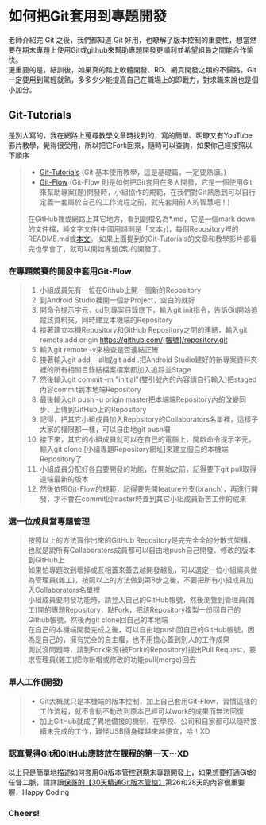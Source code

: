 # 如何把Git套用到專題開發 #
老師介紹完 Git 之後，我們都知道 Git 好用，也瞭解了版本控制的重要性，想當然要在期末專題上使用Git或github來幫助專題開發更順利並希望組員之間能合作愉快。  
更重要的是，結訓後，如果真的踏上軟體開發、RD、網頁開發之類的不歸路，Git一定要用到駕輕就熟，多多少少能提高自己在職場上的即戰力，對求職來說也是個小加分。  
## Git-Tutorials
是別人寫的，我在網路上蒐尋教學文章時找到的，寫的簡單、明瞭又有YouTube影片教學，覺得很受用，所以把它Fork回來，隨時可以查詢，如果你己經按照以下順序  
> * [Git-Tutorials](https://github.com/apc107/Git-Tutorials) (Git 基本使用教學，這是基礎篇，一定要熟讀。)
> * [Git-Flow](https://github.com/apc107/Git-Flow) (Git-Flow 則是如何把Git套用在多人開發，它是一個使用Git來幫助專案(題)開發時，小組協作的規範，在我們對Git熟悉到可以自行定義一套屬於自己的工作流程之前，就先套用前人的智慧吧！)  
>  
> 在GitHub裡或網路上其它地方，看到副檔名為*.md，它是一個mark down的文件檔，純文字文件(中國用語則是「文本」)，每個Repository裡的README.md或[本文](https://github.com/apc107/專題.md)。
如果上面提到的Git-Tutorials的文章和教學影片都看完也學會了，就可以開始專題(案)的開發了。  

### 在專題競賽的開發中套用Git-Flow
> 1. 小組成員先有一位在Github上開一個新的Repository
> 2. 到Android Studio裡開一個新Project，空白的就好
> 3. 開命令提示字元，cd到專案目錄底下，輸入git init指令，告訴Git開始追蹤該資料夾，同時建立本機端的Repository 
> 4. 接著建立本機Repository和GitHub Repository之間的連結，輸入git remote add origin https://github.com/[帳號]/repository.git
> 5. 輸入git remote -v來檢查是否連結正確
> 6. 接著輸入git add --all或git add .把Android Studio建好的新專案資料夾裡的所有相關目錄結檔案檔案都加入追踪並Stage
> 7. 然後輸入git commit -m "initial"(雙引號內的內容請自行輸入)把staged內容commit到本地端Repository
> 8. 最後輸入git push -u origin master把本端端Repository內的改變同步、上傳到GitHub上的Repository
> 9. 記得，把其它小組成員加入Repository的Collaborators名單裡，這樣子大家的權限都一樣，可以自由地git push囉
> 10. 接下來，其它的小組成員就可以在自己的電腦上，開啟命令提示字元，輸入git clone [小組專題Repository網址]來建立個自的本機端Repository了
> 11. 小組成員分配好各自要開發的功能，在開始之前，記得要下git pull取得遠端最新的版本
> 12. 然後依照Git-Flow的規範，記得要先開feature分支(branch)，再進行開發，才不會在commit回master時蓋到其它小組成員新苦工作的成果  

### 選一位成員當專題管理
> 按照以上的方法實作出來的GitHub Repository是完完全全的分散式架構，也就是說所有Collaborators成員都可以自由地push自己開發、修改的版本到GitHub上  
> 如果怕專題改到壞掉或互相蓋來蓋去越開發越亂，可以選定一位小組鳸員做為管理員(雜工)，按照以上的方法做到第8步之後，不要把所有小組成員加入Collaborators名單裡  
> 小組成員要開發功能時，請登入自己的GitHub帳號，然後瀏覽到管理員(雜工)開的專題Repository，點Fork，把該Repository複製一份回自己的Github帳號，然後再git clone回自己的本地端  
> 在自己的本機端開發完成之後，可以自由地push回自己的GitHub帳號，因為是自己的，擁有完全的自主權，也不用擔心蓋到別人的工作成果  
> 測試沒問題時，請到Fork來源(被Fork的Repository)提出Pull Request，要求管理員(雜工)把你新增或修改的功能pull(merge)回去  

### 單人工作(開發)
> * Git大概就只是本機端的版本控制，加上自己套用Git-Flow，習慣這樣的工作流程，就不會動不動改到原本己經可以work的成果而無法回復
> * 加上GitHub就成了異地備援的機制，在學校、公司和自家都可以隨時接續未完成的工作，難怪USB隨身碟越來越便宜，哈！XD  

### 認真覺得Git和GitHub應該放在課程的第一天⋯XD

以上只是簡單地描述如何套用Git版本管控到期末專題開發上，如果想要打通Git的任督二脈，請詳讀[保哥的【30天精通Git版本管控】](https://github.com/apc107/Learn-Git-in-30-days)第26和28天的內容很重要喔，Happy Coding  
### Cheers!
